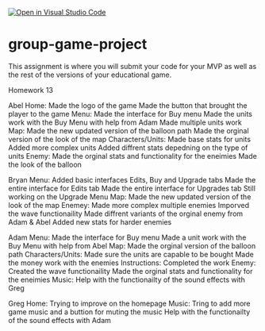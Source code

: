 [![Open in Visual Studio Code](https://classroom.github.com/assets/open-in-vscode-c66648af7eb3fe8bc4f294546bfd86ef473780cde1dea487d3c4ff354943c9ae.svg)](https://classroom.github.com/online_ide?assignment_repo_id=10563132&assignment_repo_type=AssignmentRepo)
# group-game-project

This assignment is where you will submit your code for your MVP as well as the rest of the versions of your educational game.

Homework 13

Abel
    Home:
        Made the logo of the game
        Made the button that brought the player to the game
    Menu:
        Made the interface for Buy menu
        Made the units work with the Buy Menu with help from Adam
        Made multiple units work
    Map:
        Made the new updated version of the balloon path
        Made the orginal version of the look of the map
    Characters/Units:
        Made base stats for units
        Added more complex units
        Added diffrent stats depedning on the type of units
    Enemy:
        Made the orginal stats and functionality for the eneimies
        Made the look of the balloon

Bryan
    Menu:
        Added basic interfaces Edits, Buy and Upgrade tabs
        Made the entire interface for Edits tab
        Made the entire interface for Upgrades tab
        Still working on the Upgrade Menu
    Map:
        Made the new updated version of the look of the map
    Enemey:
        Made more complex multiple enemies
        Imporved the wave functionaility
        Made diffrent variants of the orginal enemy from Adam & Abel
        Added new stats for harder enemies

Adam
    Menu:
        Made the interface for Buy menu
        Made a unit work with the Buy Menu with help from Abel
    Map:
        Made the orginal version of the balloon path
    Characters/Units:
        Made sure the units are capable to be bought
        Made the money work with the enemies
    Instructions:
        Completed the work 
    Enemy:
        Created the wave functionaility
        Made the orginal stats and functionality for the eneimies
    Music:
        Help with the functionailty of the sound effects with Greg

Greg
    Home:
        Trying to improve on the homepage
    Music:
        Tring to add more game music and a buttion for muting the music
        Help with the functionailty of the sound effects with Adam